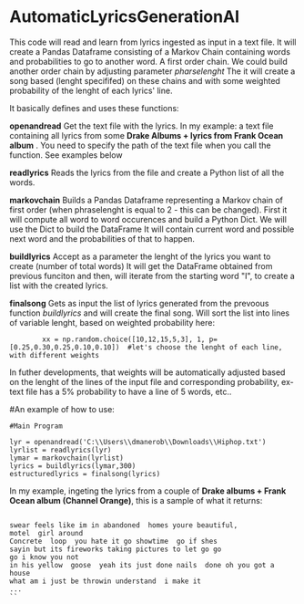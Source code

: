 # AutomaticLyricsGenerationAI

This code will read and learn from lyrics ingested as input in a text file.
It will create a Pandas Dataframe consisting of a Markov Chain containing words and probabilities to go to another word. A first order chain. 
We could build another order chain by adjusting parameter *pharselenght*
The it will create a song based (lenght specififed) on these chains and with some weighted probability of the lenght of each lyrics' line.

It basically defines and uses these functions:

**openandread**
Get the text file with the lyrics. In my example: a text file containing all lyrics from some **Drake Albums + lyrics from Frank Ocean album** . You need to specify the path of the text file when you call the function. See examples below

**readlyrics**
Reads the lyrics from the file and create a Python list of all the words.

**markovchain**
Builds a Pandas Dataframe representing a Markov chain of first order (when phraselenght is equal to 2 - this can be changed).
First it will compute all word to word occurences and build a Python Dict. We will use the Dict to build the DataFrame
It will contain current word and possible next word and the probabilities of that to happen.

**buildlyrics**
Accept as a parameter the lenght of the lyrics you want to create (number of total words)
It will get the DataFrame obtained from previous funciton and then,  will iterate from the starting word "I", to create a list 
with the created lyrics.

**finalsong**
Gets as input the list of lyrics generated from the prevoous function *buildlyrics* and will create the final song.
Will sort the list into lines of variable lenght, based on weighted probability here:
```
        xx = np.random.choice([10,12,15,5,3], 1, p=[0.25,0.30,0.25,0.10,0.10])  #let's choose the lenght of each line, with different weights
```
In futher developments, that weights will be automatically adjusted based on the lenght of the lines of the input file and corresponding 
probability, ex- text file has a 5% probability to have a line of 5 words, etc.. 

#An example of how to use:
```
#Main Program

lyr = openandread('C:\\Users\\dmanerob\\Downloads\\Hiphop.txt')
lyrlist = readlyrics(lyr)
lymar = markovchain(lyrlist)
lyrics = buildlyrics(lymar,300)
estructuredlyrics = finalsong(lyrics)
```

In my example, ingeting the lyrics from a couple of **Drake albums + Frank Ocean album (Channel Orange)**, this is a sample of what it returns:

```

swear feels like im in abandoned  homes youre beautiful, 
motel  girl around
Concrete  loop  you hate it go showtime  go if shes 
sayin but its fireworks taking pictures to let go go 
go i know you not 
in his yellow  goose  yeah its just done nails  done oh you got a house 
what am i just be throwin understand  i make it 
...
``


